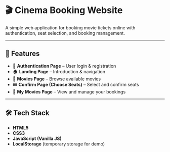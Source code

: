 # 🎬 Cinema Booking Website  

A simple web application for booking movie tickets online with authentication, seat selection, and booking management.  

---

## 🚀 Features  

- 🔑 **Authentication Page** – User login & registration  
- 🏠 **Landing Page** – Introduction & navigation  
- 🎥 **Movies Page** – Browse available movies  
- 🎟️ **Confirm Page (Choose Seats)** – Select and confirm seats  
- 📖 **My Movies Page** – View and manage your bookings  

---

## 🛠️ Tech Stack  

- **HTML5**  
- **CSS3**  
- **JavaScript (Vanilla JS)**  
- **LocalStorage** (temporary storage for demo)  
